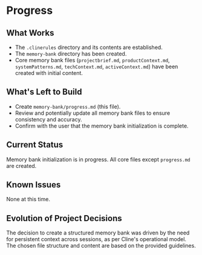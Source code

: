 # Progress

## What Works

- The `.clinerules` directory and its contents are established.
- The `memory-bank` directory has been created.
- Core memory bank files (`projectbrief.md`, `productContext.md`, `systemPatterns.md`, `techContext.md`, `activeContext.md`) have been created with initial content.

## What's Left to Build

- Create `memory-bank/progress.md` (this file).
- Review and potentially update all memory bank files to ensure consistency and accuracy.
- Confirm with the user that the memory bank initialization is complete.

## Current Status

Memory bank initialization is in progress. All core files except `progress.md` are created.

## Known Issues

None at this time.

## Evolution of Project Decisions

The decision to create a structured memory bank was driven by the need for persistent context across sessions, as per Cline's operational model. The chosen file structure and content are based on the provided guidelines.

